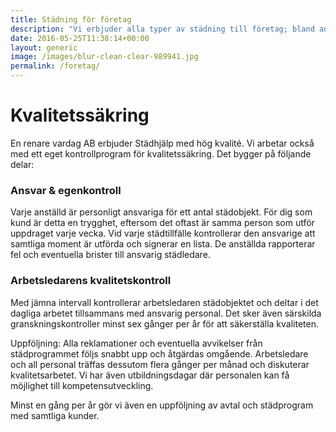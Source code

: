 ```yaml
---
title: Städning för företag
description: "Vi erbjuder alla typer av städning till företag; bland annat flyttstädning och storstädning."
date: 2016-05-25T11:38:14+00:00
layout: generic
image: /images/blur-clean-clear-989941.jpg
permalink: /foretag/
---
```

# Kvalitetssäkring

En renare vardag AB erbjuder Städhjälp med hög kvalité. Vi arbetar också med ett eget kontrollprogram för kvalitetssäkring. Det bygger på följande delar:

### Ansvar & egenkontroll

Varje anställd är personligt ansvariga för ett antal städobjekt. För dig som kund är detta en trygghet, eftersom det oftast är samma person som utför uppdraget varje vecka. Vid varje städtillfälle kontrollerar den ansvarige att samtliga moment är utförda och signerar en lista. De anställda rapporterar fel och eventuella brister till ansvarig städledare.

### Arbetsledarens kvalitetskontroll

Med jämna intervall kontrollerar arbetsledaren städobjektet och deltar i det dagliga arbetet tillsammans med ansvarig personal. Det sker även särskilda granskningskontroller minst sex gånger per år för att säkerställa kvaliteten. 

Uppföljning: Alla reklamationer och eventuella avvikelser från städprogrammet följs snabbt upp och åtgärdas omgående. Arbetsledare och all personal träffas dessutom flera gånger per månad och diskuterar kvalitetsarbetet. Vi har även utbildningsdagar där personalen kan få möjlighet till kompetensutveckling.

Minst en gång per år gör vi även en uppföljning av avtal och städprogram med samtliga kunder.